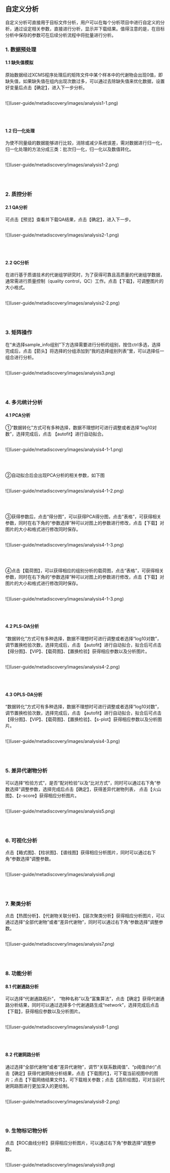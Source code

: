 <!-- 自定义分析 -->

## **自定义分析**

自定义分析可直接用于目标文件分析，用户可以在每个分析项目中进行自定义的分析，通过设定相关参数，直接进行分析，显示并下载结果。值得注意的是，在目标分析中保存的参数可在后续分析流程中将批量进行分析。

### **1. 数据预处理**
#### **1.1 缺失值模拟**

原始数据经过XCMS程序处理后的矩阵文件中某个样本中的代谢物会出现0值，即缺失值，如果缺失值在组内出现次数过多，可以通过去除缺失值来优化数据，设置好变量后点击【确定】，进入下一步分析。
<br/>
<br/>
<p class="discoveryImg2">
![](user-guide/metadiscovery/images/analysis1-1.png)
</p>
<br/>
<br/>

#### **1.2 归一化处理**

为使不同量级的数据能够进行比较，消除或减少系统误差，需对数据进行归一化，归一化处理的方法分成三类：批次归一化，归一化以及数值转化。
<br/>
<br/>
<p class="discoveryImg2">
![](user-guide/metadiscovery/images/analysis1-2.png)
</p>
<br/>
<br/>


### **2. 质控分析**
#### **2.1 QA分析**

可点击【预览】查看并下载QA结果，点击【确定】，进入下一步。
<br/>
<br/>
<p class="discoveryImg2">
![](user-guide/metadiscovery/images/analysis2-1.png)
</p>
<br/>
<br/>

#### **2.2 QC分析**

在进行基于质谱技术的代谢组学研究时，为了获得可靠且高质量的代谢组学数据，通常需进行质量控制（quality control，QC）工作。点击【下载】，可调整图片的大小格式。
<br/>
<br/>
<p class="discoveryImg2">
![](user-guide/metadiscovery/images/analysis2-2.png)
</p>
<br/>
<br/>

### **3. 矩阵操作**

在“未选择sample_info组别”下方选择需要进行分析的组别，按住ctrl多选，选择完成后，点击【箭头】将选择的分组添加到“我的选择组别列表”里，可以选择任一组合进行分析。
<br/>
<br/>
<p class="discoveryImg2">
![](user-guide/metadiscovery/images/analysis3.png)
</p>
<br/>
<br/>

### **4. 多元统计分析**
#### **4.1 PCA分析**

①“数据转化”方式可有多种选择，数据不理想时可进行调整或者选择“log10对数”，选择完成后，点击 【autofit】进行自动拟合。
<br/>
<br/>
<p class="discoveryImg2">
![](user-guide/metadiscovery/images/analysis4-1-1.png)
</p>
<br/>
<br/>

②自动拟合后会出现PCA分析的相关参数，如下图
<br/>
<br/>
<p class="discoveryImg2">
![](user-guide/metadiscovery/images/analysis4-1-2.png)
</p>
<br/>
<br/>

③获得参数后，点击“得分图”，可以获得PCA得分图，点击“表格”，可获得相关参数，同时在右下角的“参数选择”种可以对图上的参数进行修改，点击【下载】对图片的大小和格式进行修改同时保存。
<br/>
<br/>
<p class="discoveryImg2">
![](user-guide/metadiscovery/images/analysis4-1-3.png)
</p>
<br/>
<br/>

④点击【载荷图】，可以获得相应的组别分析的载荷图，点击“表格”，可获得相关参数，同时在右下角的“参数选择”种可以对图上的参数进行修改，点击【下载】对图片的大小和格式进行修改同时保存。
<br/>
<br/>
<p class="discoveryImg2">
![](user-guide/metadiscovery/images/analysis4-1-3.png)
</p>
<br/>
<br/>

#### **4.2 PLS-DA分析**

“数据转化”方式可有多种选择，数据不理想时可进行调整或者选择“log10对数”，调节置换检验次数，选择完成后，点击 【autofit】进行自动拟合，拟合后可点击【得分图】、【VIP】、【载荷图】、【置换检验】获得相应参数以及分析图片。
<br/>
<br/>
<p class="discoveryImg2">
![](user-guide/metadiscovery/images/analysis4-2.png)
</p>
<br/>
<br/>

#### **4.3 OPLS-DA分析**

“数据转化”方式可有多种选择，数据不理想时可进行调整或者选择“log10对数”，调节置换检验次数，选择完成后，点击 【autofit】进行自动拟合，拟合后可点击【得分图】、【VIP】、【载荷图】、【置换检验】、【s-plot】获得相应参数以及分析图片。
<br/>
<br/>
<p class="discoveryImg2">
![](user-guide/metadiscovery/images/analysis4-3.png)
</p>
<br/>
<br/>

### **5. 差异代谢物分析**

可以选择“检验方式”，是否“配对检验”以及“比对方式”，同时可以通过右下角“参数选择”调整参数，选择完成后点击【确定】，获得差异代谢物列表， 点击【火山图】、【z-score】获得相应分析图片。
<br/>
<br/>
<p class="discoveryImg2">
![](user-guide/metadiscovery/images/analysis5.png)
</p>
<br/>
<br/>

### **6. 可视化分析**

点击【箱式图】、【柱状图】、【谱线图】获得相应分析图片，同时可以通过右下角“参数选择”调整参数。
<br/>
<br/>
<p class="discoveryImg2">
![](user-guide/metadiscovery/images/analysis6.png)
</p>
<br/>
<br/>

### **7. 聚类分析**

点击【热图分析】、【代谢物关联分析】、【层次聚类分析】获得相应分析图片，可以通过选择“全部代谢物”或者“差异代谢物”，同时可以通过右下角“参数选择”调整参数。
<br/>
<br/>
<p class="discoveryImg2">
![](user-guide/metadiscovery/images/analysis7.png)
</p>
<br/>
<br/>

### **8. 功能分析**

#### **8.1 代谢通路分析**

可以选择“代谢通路拓扑”， “物种名称”以及“富集算法”，点击【确定】获得代谢通路分析结果，同时可以通过选择多个代谢通路生成“network”，选择完成后点击【下载】，获得相应参数以及分析图片。
<br/>
<br/>
<p class="discoveryImg2">
![](user-guide/metadiscovery/images/analysis8-1.png)
</p>
<br/>
<br/>

#### **8.2 代谢网路分析**

通过选择“全部代谢物”或者“差异代谢物”，调节“关联系数阈值”、“p阈值(fdr)”点击【确定】获得代谢网络分析结果，点击【下载图片】，可下载当前视图中的图片；点击【下载网络结果文件】，可下载相关参数；点击【高阶绘图】，可对当前代谢网路图进行更加深入的更绘制。
<br/>
<br/>
<p class="discoveryImg2">
![](user-guide/metadiscovery/images/analysis8-2.png)
</p>
<br/>
<br/>

### **9. 生物标记物分析**

点击【ROC曲线分析】获得相应分析图片，可以通过右下角“参数选择”调整参数。
<br/>
<br/>
<p class="discoveryImg2">
![](user-guide/metadiscovery/images/analysis9.png)
</p>
<br/>
<br/>


